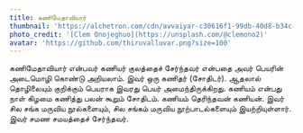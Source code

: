 ```yaml
---
title: கணிமேதாவியார்
thumbnail: 'https://alchetron.com/cdn/avvaiyar-c30616f1-99db-40d8-b34c-53a8ad7e053-resize-750.png'
photo_credit: '[Clem Onojeghuo](https://unsplash.com/@clemono2)'
avatar: 'https://github.com/thiruvalluvar.png?size=100'
---
```


கணிமேதாவியார் என்பவர் கணியர் குலத்தைச் சேர்ந்தவர் என்பதை அவர் பெயரின் அடைமொழி கொண்டு அறியலாம். இவர் ஒரு கணிதர் (சோதிடர்). ஆதலால் தொழிலையும் குறிக்கும் பெயராக இவரது பெயர் அமைந்திருக்கிறது. கணியம் என்பது நாள் கிழமை கணித்து பலன் கூறும் சோதிடம். கணியம் தெரிந்தவன் கணியன். இவர் சில சங்க மருவிய நூல்களையும், சில சங்கம் மருவிய நூற்பாடல்களையும் இயற்றியுள்ளார். இவர் சமண சமயத்தைச் சேர்ந்தவர்.